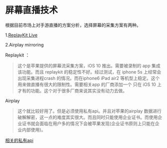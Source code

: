 # 屏幕直播技术

根据目前市场上对手游直播的方案分析，选择屏幕的采集方案有两种。

1.[ReplayKit Live](relaykit.md)

2.Airplay mirroring

Replaykit ：

> 这个是苹果提供的屏幕流采集方案，iOS 10 推出。需要被录制的 app 集成该功能。而且 replaykit 的稳定性不好。经过测试，在 iphone 5s 上经常会出现采集进程crash 的情况。而在iphone6 iPad air2 等机型上稳定。这个用来做直播有很大的限制性。需要相关app 的厂商添加一个 只在 iOS 10 上才有的功能。这个对于很多厂商来说其实没有动力去做。

Airplay

> 这个就比较好用了。但是必须使用私有api。并且对苹果的airplay 数据进行破解解密，这一点的难度其实很大。而且同时只能使用企业证书。而使用企业证书就会面临在用户多的情况下会被苹果发现\(企业证书原则上只能在企业内部使用\)。

[相关的私有api](https://spin.atomicobject.com/2012/04/23/ios-mirroring-and-programmatic-airplay-selection/)

